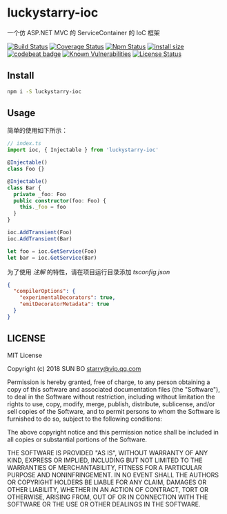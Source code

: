 # luckystarry-ioc

一个仿 ASP.NET MVC 的 ServiceContainer 的 IoC 框架

[![Build Status](https://www.travis-ci.org/LuckyStarry/luckystarry-ioc.svg?branch=master)](https://www.travis-ci.org/LuckyStarry/luckystarry-ioc?branch=master)
[![Coverage Status](https://coveralls.io/repos/github/LuckyStarry/luckystarry-ioc/badge.svg?branch=master)](https://coveralls.io/github/LuckyStarry/luckystarry-ioc?branch=master)
[![Npm Status](https://img.shields.io/npm/v/luckystarry-ioc.svg)](https://www.npmjs.com/package/luckystarry-ioc)
[![install size](https://packagephobia.now.sh/badge?p=luckystarry-ioc)](https://packagephobia.now.sh/result?p=luckystarry-ioc)
[![codebeat badge](https://codebeat.co/badges/3265bab9-f87a-4e77-8d2a-d4bf75b5592b)](https://codebeat.co/projects/github-com-luckystarry-luckystarry-ioc-master)
[![Known Vulnerabilities](https://snyk.io/test/github/LuckyStarry/luckystarry-ioc/badge.svg?targetFile=package.json)](https://snyk.io/test/github/LuckyStarry/luckystarry-ioc?targetFile=package.json)
[![License Status](https://img.shields.io/badge/License-MIT-brightgreen.svg)](https://raw.githubusercontent.com/LuckyStarry/luckystarry-ioc/master/LICENSE)

## Install

```bash
npm i -S luckystarry-ioc
```

## Usage

简单的使用如下所示：

```typescript
// index.ts
import ioc, { Injectable } from 'luckystarry-ioc'

@Injectable()
class Foo {}

@Injectable()
class Bar {
  private _foo: Foo
  public constructor(foo: Foo) {
    this._foo = foo
  }
}

ioc.AddTransient(Foo)
ioc.AddTransient(Bar)

let foo = ioc.GetService(Foo)
let bar = ioc.GetService(Bar)
```

为了使用 _注解_ 的特性，请在项目运行目录添加 _tsconfig.json_

```json
{
  "compilerOptions": {
    "experimentalDecorators": true,
    "emitDecoratorMetadata": true
  }
}
```

## LICENSE

MIT License

Copyright (c) 2018 SUN BO <starry@vip.qq.com>

Permission is hereby granted, free of charge, to any person obtaining a copy
of this software and associated documentation files (the "Software"), to deal
in the Software without restriction, including without limitation the rights
to use, copy, modify, merge, publish, distribute, sublicense, and/or sell
copies of the Software, and to permit persons to whom the Software is
furnished to do so, subject to the following conditions:

The above copyright notice and this permission notice shall be included in all
copies or substantial portions of the Software.

THE SOFTWARE IS PROVIDED "AS IS", WITHOUT WARRANTY OF ANY KIND, EXPRESS OR
IMPLIED, INCLUDING BUT NOT LIMITED TO THE WARRANTIES OF MERCHANTABILITY,
FITNESS FOR A PARTICULAR PURPOSE AND NONINFRINGEMENT. IN NO EVENT SHALL THE
AUTHORS OR COPYRIGHT HOLDERS BE LIABLE FOR ANY CLAIM, DAMAGES OR OTHER
LIABILITY, WHETHER IN AN ACTION OF CONTRACT, TORT OR OTHERWISE, ARISING FROM,
OUT OF OR IN CONNECTION WITH THE SOFTWARE OR THE USE OR OTHER DEALINGS IN THE
SOFTWARE.
